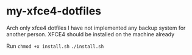 # my-xfce4-dotfiles
Arch only xfce4 dotfiles I have not implemented any backup system for another person.
XFCE4 should be installed on the machine already


Run 
`chmod +x install.sh`
`./install.sh`
